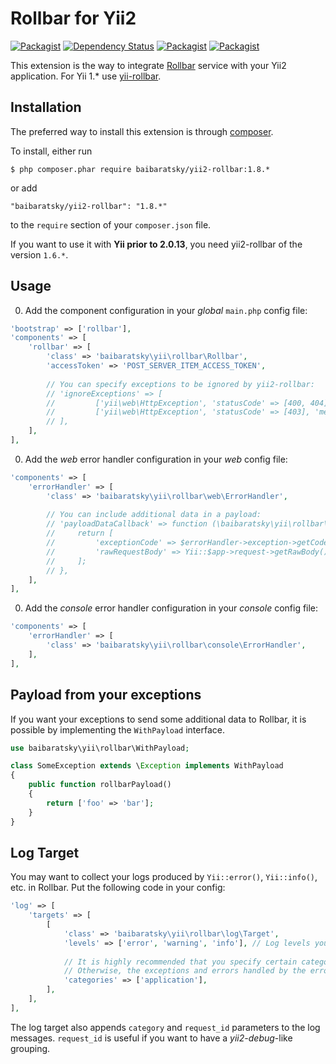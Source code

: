 Rollbar for Yii2
================
[![Packagist](https://img.shields.io/packagist/l/baibaratsky/yii2-rollbar.svg)](https://github.com/baibaratsky/yii2-rollbar/blob/master/LICENSE.md)
[![Dependency Status](https://www.versioneye.com/user/projects/55ba6130653762001a00189a/badge.svg?style=flat)](https://www.versioneye.com/user/projects/55ba6130653762001a00189a)
[![Packagist](https://img.shields.io/packagist/v/baibaratsky/yii2-rollbar.svg)](https://packagist.org/packages/baibaratsky/yii2-rollbar)
[![Packagist](https://img.shields.io/packagist/dt/baibaratsky/yii2-rollbar.svg)](https://packagist.org/packages/baibaratsky/yii2-rollbar)

This extension is the way to integrate [Rollbar](http://rollbar.com/) service with your Yii2 application.
For Yii 1.* use [yii-rollbar](https://github.com/baibaratsky/yii-rollbar).


Installation
------------
The preferred way to install this extension is through [composer](http://getcomposer.org/download/). 

 To install, either run
 ```
 $ php composer.phar require baibaratsky/yii2-rollbar:1.8.*
 ```
 or add
 ```
 "baibaratsky/yii2-rollbar": "1.8.*"
 ```
 to the `require` section of your `composer.json` file.

If you want to use it with **Yii prior to 2.0.13**, you need yii2-rollbar of the version `1.6.*`.

Usage
-----
0. Add the component configuration in your *global* `main.php` config file:
 ```php
 'bootstrap' => ['rollbar'],
 'components' => [
     'rollbar' => [
         'class' => 'baibaratsky\yii\rollbar\Rollbar',
         'accessToken' => 'POST_SERVER_ITEM_ACCESS_TOKEN',
         
         // You can specify exceptions to be ignored by yii2-rollbar:
         // 'ignoreExceptions' => [
         //         ['yii\web\HttpException', 'statusCode' => [400, 404]],
         //         ['yii\web\HttpException', 'statusCode' => [403], 'message' => ['This action is forbidden']],
         // ],
     ],
 ],
 ```

0. Add the *web* error handler configuration in your *web* config file:
 ```php
 'components' => [
     'errorHandler' => [
         'class' => 'baibaratsky\yii\rollbar\web\ErrorHandler',
         
         // You can include additional data in a payload:
         // 'payloadDataCallback' => function (\baibaratsky\yii\rollbar\web\ErrorHandler $errorHandler) {
         //     return [
         //         'exceptionCode' => $errorHandler->exception->getCode(),
         //         'rawRequestBody' => Yii::$app->request->getRawBody(),
         //     ];
         // },
     ],
 ],
 ```

0. Add the *console* error handler configuration in your *console* config file:
 ```php
 'components' => [
     'errorHandler' => [
         'class' => 'baibaratsky\yii\rollbar\console\ErrorHandler',
     ],
 ],
 ```


Payload from your exceptions
----------------------------
If you want your exceptions to send some additional data to Rollbar,
it is possible by implementing the `WithPayload` interface.
 ```php
 use baibaratsky\yii\rollbar\WithPayload;
 
 class SomeException extends \Exception implements WithPayload
 {
     public function rollbarPayload()
     {
         return ['foo' => 'bar'];
     }
 }
 ```


Log Target
----------
You may want to collect your logs produced by `Yii::error()`, `Yii::info()`, etc. in Rollbar.
Put the following code in your config:
 ```php
 'log' => [
     'targets' => [
         [
             'class' => 'baibaratsky\yii\rollbar\log\Target',
             'levels' => ['error', 'warning', 'info'], // Log levels you want to appear in Rollbar
             
             // It is highly recommended that you specify certain categories.
             // Otherwise, the exceptions and errors handled by the error handlers will be duplicated.
             'categories' => ['application'],
         ],
     ],
 ],
 ```

The log target also appends `category` and `request_id` parameters to the log messages.
`request_id` is useful if you want to have a *yii2-debug*-like  grouping.
